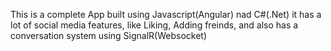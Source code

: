 This is a complete App built using Javascript(Angular) nad C#(.Net) it has a lot of social media features, like Liking, Adding freinds, and also has a conversation system 
using SignalR(Websocket)
